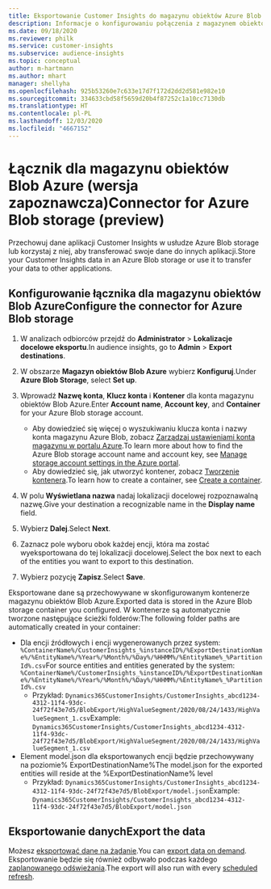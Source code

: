 ```yaml
---
title: Eksportowanie Customer Insights do magazynu obiektów Azure Blob
description: Informacje o konfigurowaniu połączenia z magazynem obiektów Blob Azure.
ms.date: 09/18/2020
ms.reviewer: philk
ms.service: customer-insights
ms.subservice: audience-insights
ms.topic: conceptual
author: m-hartmann
ms.author: mhart
manager: shellyha
ms.openlocfilehash: 925b53260e7c633e17d7f172d2dd2d581e982e10
ms.sourcegitcommit: 334633cbd58f5659d20b4f87252c1a10cc7130db
ms.translationtype: HT
ms.contentlocale: pl-PL
ms.lasthandoff: 12/03/2020
ms.locfileid: "4667152"
---
```

# <a name="connector-for-azure-blob-storage-preview"></a><span data-ttu-id="f1560-103">Łącznik dla magazynu obiektów Blob Azure (wersja zapoznawcza)</span><span class="sxs-lookup"><span data-stu-id="f1560-103">Connector for Azure Blob storage (preview)</span></span>

<span data-ttu-id="f1560-104">Przechowuj dane aplikacji Customer Insights w usłudze Azure Blob storage lub korzystaj z niej, aby transferować swoje dane do innych aplikacji.</span><span class="sxs-lookup"><span data-stu-id="f1560-104">Store your Customer Insights data in an Azure Blob storage or use it to transfer your data to other applications.</span></span>

## <a name="configure-the-connector-for-azure-blob-storage"></a><span data-ttu-id="f1560-105">Konfigurowanie łącznika dla magazynu obiektów Blob Azure</span><span class="sxs-lookup"><span data-stu-id="f1560-105">Configure the connector for Azure Blob storage</span></span>

1. <span data-ttu-id="f1560-106">W analizach odbiorców przejdź do **Administrator** > **Lokalizacje docelowe eksportu**.</span><span class="sxs-lookup"><span data-stu-id="f1560-106">In audience insights, go to **Admin** > **Export destinations**.</span></span>

1. <span data-ttu-id="f1560-107">W obszarze **Magazyn obiektów Blob Azure** wybierz **Konfiguruj**.</span><span class="sxs-lookup"><span data-stu-id="f1560-107">Under **Azure Blob Storage**, select **Set up**.</span></span>

1. <span data-ttu-id="f1560-108">Wprowadź **Nazwę konta**, **Klucz konta** i **Kontener** dla konta magazynu obiektów Blob Azure.</span><span class="sxs-lookup"><span data-stu-id="f1560-108">Enter **Account name**, **Account key**, and **Container** for your Azure Blob storage account.</span></span>
    - <span data-ttu-id="f1560-109">Aby dowiedzieć się więcej o wyszukiwaniu klucza konta i nazwy konta magazynu Azure Blob, zobacz [Zarządzaj ustawieniami konta magazynu w portalu Azure](https://docs.microsoft.com/azure/storage/common/storage-account-manage).</span><span class="sxs-lookup"><span data-stu-id="f1560-109">To learn more about how to find the Azure Blob storage account name and account key, see [Manage storage account settings in the Azure portal](https://docs.microsoft.com/azure/storage/common/storage-account-manage).</span></span>
    - <span data-ttu-id="f1560-110">Aby dowiedzieć się, jak utworzyć kontener, zobacz [Tworzenie kontenera](https://docs.microsoft.com/azure/storage/blobs/storage-quickstart-blobs-portal#create-a-container).</span><span class="sxs-lookup"><span data-stu-id="f1560-110">To learn how to create a container, see [Create a container](https://docs.microsoft.com/azure/storage/blobs/storage-quickstart-blobs-portal#create-a-container).</span></span>

1. <span data-ttu-id="f1560-111">W polu **Wyświetlana nazwa** nadaj lokalizacji docelowej rozpoznawalną nazwę.</span><span class="sxs-lookup"><span data-stu-id="f1560-111">Give your destination a recognizable name in the **Display name** field.</span></span>

1. <span data-ttu-id="f1560-112">Wybierz **Dalej**.</span><span class="sxs-lookup"><span data-stu-id="f1560-112">Select **Next**.</span></span>

1. <span data-ttu-id="f1560-113">Zaznacz pole wyboru obok każdej encji, która ma zostać wyeksportowana do tej lokalizacji docelowej.</span><span class="sxs-lookup"><span data-stu-id="f1560-113">Select the box next to each of the entities you want to export to this destination.</span></span>

1. <span data-ttu-id="f1560-114">Wybierz pozycję **Zapisz**.</span><span class="sxs-lookup"><span data-stu-id="f1560-114">Select **Save**.</span></span>

<span data-ttu-id="f1560-115">Eksportowane dane są przechowywane w skonfigurowanym kontenerze magazynu obiektów Blob Azure.</span><span class="sxs-lookup"><span data-stu-id="f1560-115">Exported data is stored in the Azure Blob storage container you configured.</span></span> <span data-ttu-id="f1560-116">W kontenerze są automatycznie tworzone następujące ścieżki folderów:</span><span class="sxs-lookup"><span data-stu-id="f1560-116">The following folder paths are automatically created in your container:</span></span>

- <span data-ttu-id="f1560-117">Dla encji źródłowych i encji wygenerowanych przez system: `%ContainerName%/CustomerInsights_%instanceID%/%ExportDestinationName%/%EntityName%/%Year%/%Month%/%Day%/%HHMM%/%EntityName%_%PartitionId%.csv`</span><span class="sxs-lookup"><span data-stu-id="f1560-117">For source entities and entities generated by the system: `%ContainerName%/CustomerInsights_%instanceID%/%ExportDestinationName%/%EntityName%/%Year%/%Month%/%Day%/%HHMM%/%EntityName%_%PartitionId%.csv`</span></span>
  - <span data-ttu-id="f1560-118">Przykład: `Dynamics365CustomerInsights/CustomerInsights_abcd1234-4312-11f4-93dc-24f72f43e7d5/BlobExport/HighValueSegment/2020/08/24/1433/HighValueSegment_1.csv`</span><span class="sxs-lookup"><span data-stu-id="f1560-118">Example: `Dynamics365CustomerInsights/CustomerInsights_abcd1234-4312-11f4-93dc-24f72f43e7d5/BlobExport/HighValueSegment/2020/08/24/1433/HighValueSegment_1.csv`</span></span>
- <span data-ttu-id="f1560-119">Element model.json dla eksportowanych encji będzie przechowywany na poziomie% ExportDestinationName%</span><span class="sxs-lookup"><span data-stu-id="f1560-119">The model.json for the exported entities will reside at the %ExportDestinationName% level</span></span>
  - <span data-ttu-id="f1560-120">Przykład: `Dynamics365CustomerInsights/CustomerInsights_abcd1234-4312-11f4-93dc-24f72f43e7d5/BlobExport/model.json`</span><span class="sxs-lookup"><span data-stu-id="f1560-120">Example: `Dynamics365CustomerInsights/CustomerInsights_abcd1234-4312-11f4-93dc-24f72f43e7d5/BlobExport/model.json`</span></span>

## <a name="export-the-data"></a><span data-ttu-id="f1560-121">Eksportowanie danych</span><span class="sxs-lookup"><span data-stu-id="f1560-121">Export the data</span></span>

<span data-ttu-id="f1560-122">Możesz [eksportować dane na żądanie](/export-destinations.md#export-data-on-demand).</span><span class="sxs-lookup"><span data-stu-id="f1560-122">You can [export data on demand](/export-destinations.md#export-data-on-demand).</span></span> <span data-ttu-id="f1560-123">Eksportowanie będzie się również odbywało podczas każdego [zaplanowanego odświeżania](system.md#schedule-tab).</span><span class="sxs-lookup"><span data-stu-id="f1560-123">The export will also run with every [scheduled refresh](system.md#schedule-tab).</span></span>
